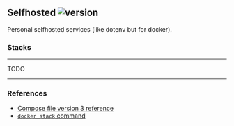 Selfhosted ![version](https://img.shields.io/github/package-json/v/hobroker/selfhosted)
---

Personal selfhosted services (like dotenv but for docker).

### Stacks

------

TODO

------

### References
 - [Compose file version 3 reference](https://docs.docker.com/compose/compose-file/)
 - [`docker stack` command](https://docs.docker.com/engine/reference/commandline/stack/)

